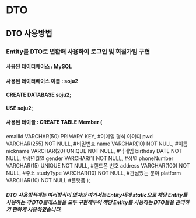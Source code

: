# DTO

## DTO 사용방법

### Entity를 DTO로 변환해 사용하여 로그인 및 회원가입 구현

#### 사용된 데이터베이스 : MySQL

#### 사용된 데이터베이스 이름 : soju2
#### CREATE DATABASE soju2;
#### USE soju2;

#### 사용된 테이블 : CREATE TABLE Member (
  emailId VARCHAR(50) PRIMARY KEY, #이메일 형식 아이디
	pwd VARCHAR(255) NOT NULL, #비밀번호
	name VARCHAR(10) NOT NULL, #이름
	nickname VARCHAR(20) UNIQUE NOT NULL, #닉네임
	birthday DATE NOT NULL, #생년월일
	gender VARCHAR(1) NOT NULL, #성별
	phoneNumber VARCHAR(15) UNIQUE NOT NULL, #핸드폰 번호
	address VARCHAR(100) NOT NULL, #주소
	studyType VARCHAR(10) NOT NULL, #관심있는 분야
	platform VARCHAR(10) NOT NULL #플랫폼
);

##### DTO 사용방식에는 여러방식이 있지만 여기서는 Entity내에 static으로 해당 Entity를 사용하는 각 DTO클래스들을 모두 구현해두어 해당 Entity를 사용하는 DTO들을 관리하기 편하게 사용하였습니다.
